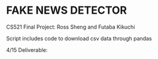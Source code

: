 # FAKE NEWS DETECTOR
CS521 Final Project: Ross Sheng and Futaba Kikuchi 

Script includes code to download csv data through pandas

4/15 Deliverable:  
